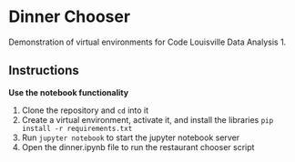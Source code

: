 # Dinner Chooser

Demonstration of virtual environments for Code Louisville Data Analysis 1.

## Instructions

**Use the notebook functionality**

1. Clone the repository and `cd` into it
1. Create a virtual environment, activate it, and install the libraries `pip install -r requirements.txt`
1. Run `jupyter notebook` to start the jupyter notebook server
1. Open the dinner.ipynb file to run the restaurant chooser script

